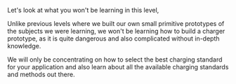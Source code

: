 Let's look at what you won't be learning in this level, 

Unlike previous levels where we built our own small primitive prototypes of the subjects we were learning, we won't be learning how to build a charger prototype, as it is quite dangerous and also complicated without in-depth knowledge. 

We will only be concentrating on how to select the best charging standard for your application and also learn about all the available charging standards and methods out there.